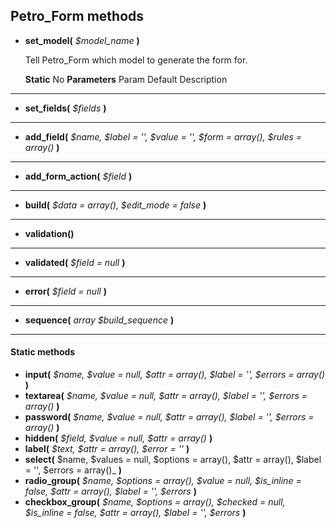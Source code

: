 ## Petro_Form methods

- __set_model(__ _$model_name_ __)__

    Tell Petro_Form which model to generate the form for.
	
	__Static__	No
	__Parameters__ Param Default Description
	
---
- __set_fields(__ _$fields_ __)__

---
- __add_field(__ _$name, $label = '', $value = '', $form = array(), $rules = array()_ __)__


---
- __add_form_action(__ _$field_ __)__

---
- __build(__ _$data = array(), $edit_mode = false_ __)__

---
- __validation()__  

---
- __validated(__ _$field = null_ __)__

---
- __error(__ _$field = null_ __)__

---
- __sequence(__ _array $build_sequence_ __)__

---
#### Static methods

- __input(__ _$name, $value = null, $attr = array(), $label = '', $errors = array()_ __)__
- __textarea(__ _$name, $value = null, $attr = array(), $label = '', $errors = array()_ __)__
- __password(__ _$name, $value = null, $attr = array(), $label = '', $errors = array()_ __)__
- __hidden(__ _$field, $value = null, $attr = array()_ __)__
- __label(__ _$text, $attr = array(), $error = ''_ __)__
- __select(__ $name, $values = null, $options = array(), $attr = array(), $label = '', $errors = array()_ __)__
- __radio_group(__ _$name, $options = array(), $value = null, $is_inline = false, $attr = array(), $label = '', $errors_ __)__
- __checkbox_group(__ _$name, $options = array(), $checked = null, $is_inline = false, $attr = array(), $label = '', $errors_ __)__
